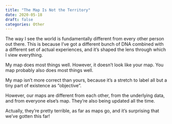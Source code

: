 ```yaml
---
title: "The Map Is Not the Territory"
date: 2020-05-18
draft: false
categories: Other
---
```


The way I see the world is fundamentally different from every other person out there. This is because I’ve got a different bunch of DNA combined with a different set of actual experiences, and it’s shaped the lens through which I view everything.

My map does most things well. However, it doesn’t look like your map. You map probably also does most things well.

My map isn’t more correct than yours, because it’s a stretch to label all but a tiny part of existence as “objective”.

However, our maps are different from each other, from the underlying data, and from everyone else’s map. They’re also being updated all the time.

Actually, they’re pretty terrible, as far as maps go, and it’s surprising that we’ve gotten this far!

